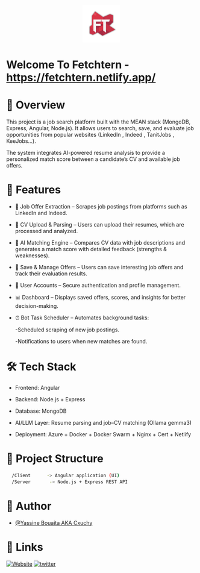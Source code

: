 <p align="center">
  <img src="https://raw.githubusercontent.com/Cxuchy/Internship-App/refs/heads/master/Client/src/assets/img/favicon.png" alt="Logo" width="100">
</p>

# Welcome To Fetchtern - https://fetchtern.netlify.app/
# 📌 Overview

This project is a job search platform built with the MEAN stack (MongoDB, Express, Angular, Node.js).
It allows users to search, save, and evaluate job opportunities from popular websites (LinkedIn , Indeed , TanitJobs , KeeJobs...). 

The system integrates AI-powered resume analysis to provide a personalized match score between a candidate’s CV and available job offers.

# 🚀 Features

- 🔎 Job Offer Extraction – Scrapes job postings from platforms such as LinkedIn and Indeed.

- 📂 CV Upload & Parsing – Users can upload their resumes, which are processed and analyzed.

- 🤖 AI Matching Engine – Compares CV data with job descriptions and generates a match score with detailed feedback (strengths & weaknesses).

- 💾 Save & Manage Offers – Users can save interesting job offers and track their evaluation results.

- 👤 User Accounts – Secure authentication and profile management.

- 📊 Dashboard – Displays saved offers, scores, and insights for better decision-making.

- ⏰ Bot Task Scheduler – Automates background tasks:

    -Scheduled scraping of new job postings.
    
    -Notifications to users when new matches are found.

# 🛠️ Tech Stack

- Frontend: Angular

- Backend: Node.js + Express

- Database: MongoDB

- AI/LLM Layer: Resume parsing and job–CV matching (Ollama gemma3)

- Deployment: Azure + Docker + Docker Swarm + Nginx + Cert + Netlify 


# 📂 Project Structure

```bash
  /Client      -> Angular application (UI)
  /Server       -> Node.js + Express REST API
```


# 👤 Author

- [@Yassine Bouaita AKA Cxuchy ](https://www.linkedin.com/in/bouaita-yassine-a7230323a/)


# 🔗 Links
[![Website](https://img.shields.io/badge/linkedin-0A66C2?style=for-the-badge&logo=linkedin&logoColor=white)](https://fetchtern.netlify.app/)
[![twitter](https://img.shields.io/badge/twitter-1DA1F2?style=for-the-badge&logo=twitter&logoColor=white)](https://twitter.com/)

